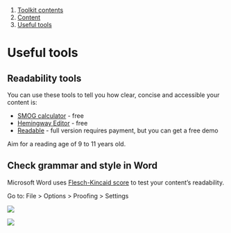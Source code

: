 1.  [Toolkit contents](/docs/core/contents)
2.  [Content](content)
3.  [Useful tools](#)

# Useful tools

## Readability tools

You can use these tools to tell you how clear, concise and accessible your content is:

*   [SMOG calculator](https://www.learningandwork.org.uk/SMOG-calculator/smogcalc.php) \- free
*   [Hemingway Editor](http://www.hemingwayapp.com/) - free
*   [Readable](https://readable.com/) - full version requires payment, but you can get a free demo

Aim for a reading age of 9 to 11 years old.

## Check grammar and style in Word

Microsoft Word uses [Flesch-Kincaid score](https://support.office.com/en-gb/article/Test-your-document-s-readability-85b4969e-e80a-4777-8dd3-f7fc3c8b3fd2#__toc342546555) to test your content’s readability.

Go to: File > Options > Proofing > Settings

![](/public/images/chesfs50-euchomedirs-carolinemccabe-my-documents-my-pictures-images-for-digital-toolkit-flesch-kinkaid_1.jpg?width=500&height=408.15085158150856)

![](/public/images/chesfs50-euchomedirs-carolinemccabe-my-documents-my-pictures-images-for-digital-toolkit-flesch-kinkaid_2jpg.jpg?width=500&height=107.1055381400209)

